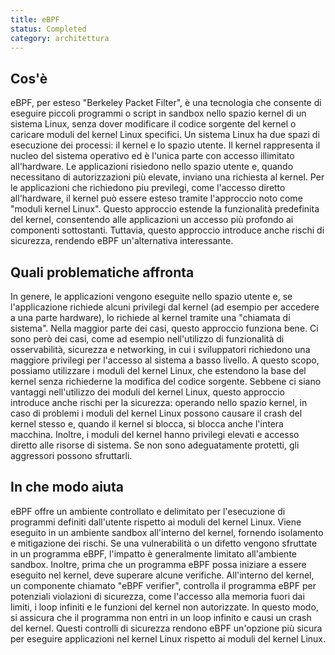 ```yaml
---
title: eBPF
status: Completed
category: architettura
---
```


## Cos'è

eBPF, per esteso "Berkeley Packet Filter", è una tecnologia che consente di eseguire piccoli programmi o script in sandbox nello spazio kernel di un sistema Linux, 
senza dover modificare il codice sorgente del kernel o caricare moduli del kernel Linux specifici.
Un sistema Linux ha due spazi di esecuzione dei processi: il kernel e lo spazio utente. 
Il kernel rappresenta il nucleo del sistema operativo ed è l'unica parte con accesso illimitato all'hardware.
Le applicazioni risiedono nello spazio utente e, quando necessitano di autorizzazioni più elevate, inviano una richiesta al kernel.
Per le applicazioni che richiedono piu previlegi, come l'accesso diretto all'hardware, 
il kernel può essere esteso tramite l'approccio noto come "moduli kernel Linux". 
Questo approccio estende la funzionalità predefinita del kernel, consentendo alle applicazioni un accesso più profondo ai componenti sottostanti. 
Tuttavia, questo approccio introduce anche rischi di sicurezza, rendendo eBPF un'alternativa interessante.

## Quali problematiche affronta
In genere, le applicazioni vengono eseguite nello spazio utente e, se l'applicazione richiede alcuni privilegi dal kernel (ad esempio per accedere a una parte hardware),
lo richiede al kernel tramite una "chiamata di sistema".
Nella maggior parte dei casi, questo approccio funziona bene. Ci sono però dei casi, come ad esempio nell'utilizzo di funzionalità di osservabilità, sicurezza e networking, 
in cui i sviluppatori richiedono una maggiore privilegi per l'accesso al sistema a basso livello. 
A questo scopo, possiamo utilizzare i moduli del kernel Linux, che estendono la base del kernel senza richiederne la modifica del codice sorgente.
Sebbene ci siano vantaggi nell'utilizzo dei moduli del kernel Linux, questo approccio introduce anche rischi per la sicurezza: 
operando nello spazio kernel, in caso di problemi i moduli del kernel Linux possono causare il crash del kernel stesso e, quando il kernel si blocca, si blocca anche l'intera macchina.
Inoltre, i moduli del kernel hanno privilegi elevati e accesso diretto alle risorse di sistema. Se non sono adeguatamente protetti, gli aggressori possono sfruttarli.

## In che modo aiuta
eBPF offre un ambiente controllato e delimitato per l'esecuzione di programmi definiti dall'utente rispetto ai moduli del kernel Linux.
Viene eseguito in un ambiente sandbox all'interno del kernel, fornendo isolamento e mitigazione dei rischi.
Se una vulnerabilità o un difetto vengono sfruttate in un programma eBPF, l'impatto è generalmente limitato all'ambiente sandbox.
Inoltre, prima che un programma eBPF possa iniziare a essere eseguito nel kernel, deve superare alcune verifiche.
All'interno del kernel, un componente chiamato "eBPF verifier", controlla il programma eBPF per potenziali violazioni di sicurezza,
come l'accesso alla memoria fuori dai limiti, i loop infiniti e le funzioni del kernel non autorizzate.
In questo modo, si assicura che il programma non entri in un loop infinito e causi un crash del kernel.
Questi controlli di sicurezza rendono eBPF un'opzione più sicura per eseguire applicazioni nel kernel Linux rispetto ai moduli del kernel Linux.